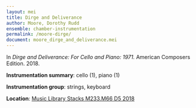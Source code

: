 ```yaml
---
layout: mei
title: Dirge and Deliverance
author: Moore, Dorothy Rudd
ensemble: chamber-instrumentation
permalink: /moore-dirge/
document: moore_dirge_and_deliverance.mei
---
```


In *Dirge and Deliverance: For Cello and Piano: 1971.* American Composers Edition. 2018.

**Instrumentation summary**: cello (1), piano (1)

**Instrumentation group**: strings, keyboard

**Location**: <a href="https://tufts-primo.hosted.exlibrisgroup.com/permalink/f/bnf7qa/01TUN_ALMA21285436790003851" target="_blank">Music Library Stacks M233.M66 D5 2018</a>
